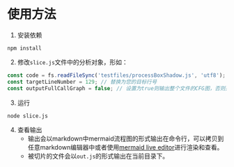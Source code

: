 # 使用方法

1. 安装依赖
```shell
npm install
```
2. 修改`slice.js`文件中的分析对象，形如：
```javascript
const code = fs.readFileSync('testfiles/processBoxShadow.js', 'utf8'); // 被分析的文件路径
const targetLineNumber = 129; // 替换为您的目标行号
const outputFullCallGraph = false; // 设置为true则输出整个文件的CFG图，否则只输出能够执行到目标行的CFG图
```
3. 运行
```shell
node slice.js
```
4. 查看输出
   - 输出会以markdown中mermaid流程图的形式输出在命令行，可以拷贝到任意markdown编辑器中或者使用[mermaid live editor](https://mermaid-js.github.io/mermaid-live-editor/)进行渲染和查看。
   - 被切片的文件会以`out.js`的形式输出在当前目录下。
